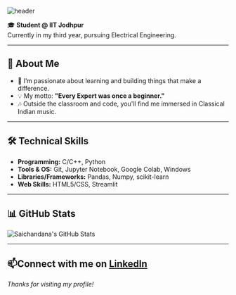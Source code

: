 ![header](https://capsule-render.vercel.app/api?text=Hey,%20I'm%20SaiChandana!&fontColor=fff&animation=fadeIn&type=waving&color=0:ff7eb3,100:7afcff&height=120&fontAlignY=35)



🎓 **Student @ IIT Jodhpur**  
Currently in my third year, pursuing Electrical Engineering.

---

## 🌟 About Me

- 🔭 I’m passionate about learning and building things that make a difference.
- 💡 My motto: **"Every Expert was once a beginner."**
- 🎶 Outside the classroom and code, you'll find me immersed in Classical Indian music.

---

## 🛠️ Technical Skills

- **Programming:** C/C++, Python  
- **Tools & OS:** Git, Jupyter Notebook, Google Colab, Windows  
- **Libraries/Frameworks:** Pandas, Numpy, scikit-learn  
- **Web Skills:** HTML5/CSS, Streamlit  
---

## 📊 GitHub Stats

![Saichandana's GitHub Stats](https://github-readme-stats.vercel.app/api?username=Saichandana-123&show_icons=true&theme=radical)

---
## 📫Connect with me on [LinkedIn](https://www.linkedin.com/in/saichandana-tumma-6a8a08285/)


*Thanks for visiting my profile!*

<!--
**Saichandana-123/Saichandana-123** is a ✨ _special_ ✨ repository because its `README.md` (this file) appears on your GitHub profile.

Here are some ideas to get you started:

- 🔭 I’m currently working on ...
- 🌱 I’m currently learning ...
- 👯 I’m looking to collaborate on ...
- 🤔 I’m looking for help with ...
- 💬 Ask me about ...
- 📫 How to reach me: ...
- 😄 Pronouns: ...
- ⚡ Fun fact: ...
-->
